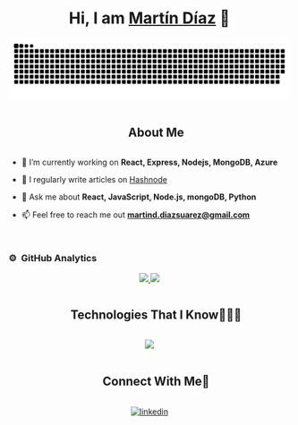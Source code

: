 <div align="center">
<h1 align="center">Hi, I am <a href="https://aristi.dev">Martín Díaz</a> 👋</h1>
</div>

<div align="center">
  <img  src="https://github.com/1999AZZAR/1999AZZAR/blob/readme/resources/img/grid-snake.svg"
       alt="snake" /></a>
</div>


<div id="user-content-toc">
  <ul align="center">
    <summary><h2 style="display: inline-block">About Me</h2></summary>
  </ul>
</div>



- 🔭 I’m currently working on **React, Express, Nodejs, MongoDB, Azure**

- 📝 I regularly write articles on [Hashnode](https://1010nishant.hashnode.dev/)

- 💬 Ask me about **React, JavaScript, Node.js, mongoDB, Python**

- 📫 Feel free to reach me out **martind.diazsuarez@gmail.com**


<br>



### ⚙️ &nbsp;GitHub Analytics

<p align="center">
<a href="https://github.com/diazms04">
  <img height="180em" src="https://github-readme-stats-eight-theta.vercel.app/api?username=diazms04&show_icons=true&theme=algolia&include_all_commits=true&count_private=true"/>
  <img height="180em" src="https://github-readme-stats-eight-theta.vercel.app/api/top-langs/?username=diazms04&layout=compact&langs_count=8&theme=algolia"/>
</a>
</p>


<div id="user-content-toc">
  <ul align="center">
    <summary><h2 style="display: inline-block">Technologies That I Know👨🏻‍💻</h2></summary>
  </ul>
</div>
<!--tech stack icons-->
<p align="center">
  <a href="https://skillicons.dev">
    <img src="https://skillicons.dev/icons?i=git,css,docker,postgres,dynamodb,express,figma,firebase,github,html,java,js,linux,nginx,mongodb,mysql,nextjs,nodejs,postman,py,react,tailwind,ts,scss,vscode&perline=14" />
  </a>
</p>


<!-- Connect with me -->
<!--h2 without bottom border-->
<div id="user-content-toc">
  <ul align="center">
    <summary><h2 style="display: inline-block">Connect With Me🤝</h2></summary>
  </ul>
</div>


<p align="center">
<a href="https://www.linkedin.com/in/martindiazs/" target="blank"><img align="center" src="https://user-images.githubusercontent.com/88904952/234979284-68c11d7f-1acc-4f0c-ac78-044e1037d7b0.png" alt="linkedin" height="50" width="50" /></a>  
</p>


